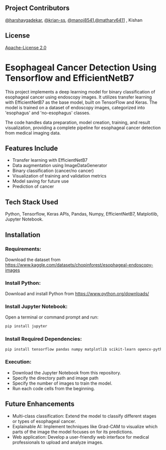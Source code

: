 
## Project Contributors

[@harshaygadekar](https://www.github.com/harshaygadekar),
[@krian-ss](https://www.github.com/krian-ss), [@manoj8541](https://www.github.com/manoj8541),[@matharv6411](https://www.github.com/atharv6411) , Kishan



## License

[Apache-License 2.0](https://www.apache.org/licenses/LICENSE-2.0)


# Esophageal Cancer Detection Using Tensorflow and EfficientNetB7

This project implements a deep learning model for binary classification of esophageal cancer using endoscopy images. It utilizes transfer learning with EfficientNetB7 as the base model, built on TensorFlow and Keras. The model is trained on a dataset of endoscopy images, categorized into 'esophagus' and 'no-esophagus' classes.

The code handles data preparation, model creation, training, and result visualization, providing a complete pipeline for esophageal cancer detection from medical imaging data.

## Features Include


- Transfer learning with EfficientNetB7
- Data augmentation using ImageDataGenerator
- Binary classification (cancer/no cancer)
- Visualization of training and validation metrics
- Model saving for future use
- Prediction of cancer
  

## Tech Stack Used

Python, Tensorflow, Keras APIs, Pandas, Numpy, EfficientNetB7, Matplotlib, Jupyter Notebook.


## Installation

### Requirements:

Download the dataset from https://www.kaggle.com/datasets/chopinforest/esophageal-endoscopy-images

### Install Python: 
Download and install Python from https://www.python.org/downloads/

### Install Jupyter Notebook:
Open a terminal or command prompt and run:

```bash
pip install jupyter
```

### Install Required Dependencies:

```bash
pip install tensorflow pandas numpy matplotlib scikit-learn opencv-python
```


### Execution:

- Download the Jupyter Notebook from this repository.
- Specify the directory path and image path
- Specify the number of images to train the model.
- Run each code cells from the beginning.
  

## Future Enhancements

- Multi-class classification: Extend the model to classify different stages or types of esophageal cancer.
- Explainable AI: Implement techniques like Grad-CAM to visualize which parts of the image the model focuses on for its predictions.
- Web application: Develop a user-friendly web interface for medical professionals to upload and analyze images.



